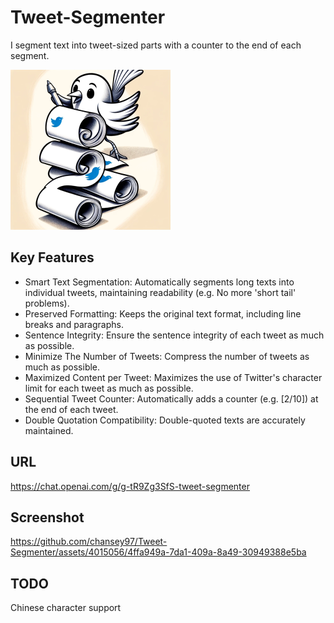 # Tweet-Segmenter

I segment text into tweet-sized parts with a counter to the end of each segment.

<img width="256" height="256" src="Logo.png">

## Key Features

- Smart Text Segmentation: Automatically segments long texts into individual tweets, maintaining readability (e.g. No more 'short tail' problems).
- Preserved Formatting: Keeps the original text format, including line breaks and paragraphs.
- Sentence Integrity: Ensure the sentence integrity of each tweet as much as possible.
- Minimize The Number of Tweets: Compress the number of tweets as much as possible.
- Maximized Content per Tweet: Maximizes the use of Twitter's character limit for each tweet as much as possible.
- Sequential Tweet Counter: Automatically adds a counter (e.g. [2/10]) at the end of each tweet.
- Double Quotation Compatibility: Double-quoted texts are accurately maintained.

## URL

https://chat.openai.com/g/g-tR9Zg3SfS-tweet-segmenter

## Screenshot

https://github.com/chansey97/Tweet-Segmenter/assets/4015056/4ffa949a-7da1-409a-8a49-30949388e5ba

## TODO

Chinese character support